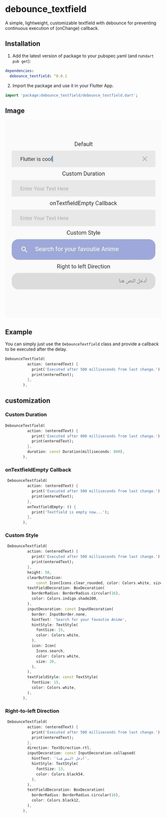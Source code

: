 <!--
This README describes the package. If you publish this package to pub.dev,
this README's contents appear on the landing page for your package.

For information about how to write a good package README, see the guide for
[writing package pages](https://dart.dev/guides/libraries/writing-package-pages).

For general information about developing packages, see the Dart guide for
[creating packages](https://dart.dev/guides/libraries/create-library-packages)
and the Flutter guide for
[developing packages and plugins](https://flutter.dev/developing-packages).
-->

# debounce_textfield

A simple, lightweight, customizable textfield with debounce for preventing continuous execution of (onChange) callback.

## Installation

1. Add the latest version of package to your pubspec.yaml (and run`dart pub get`):

```yaml
dependencies:
  debounce_textfield: ^0.0.1
```

2. Import the package and use it in your Flutter App.

```dart
import 'package:debounce_textfield/debounce_textfield.dart';
```

## Image

![alt text](screenshot.jpg)

## Example

You can simply just use the `DebounceTextfield` class and provide a callback to be executed after the delay.

```dart
DebounceTextfield(
          action: (enteredText) {
            print('Executed after 500 milliseconds from last change.');
            print(enteredText);
          },
        ),
```

## customization

### Custom Duration

```dart
DebounceTextfield(
          action: (enteredText) {
            print('Executed after 800 milliseconds from last change.');
            print(enteredText);
          },
          duration: const Duration(milliseconds: 800),
        ),
```

### onTextfieldEmpty Callback

```dart
 DebounceTextfield(
          action: (enteredText) {
            print('Executed after 500 milliseconds from last change.');
            print(enteredText);
          },
          onTextfieldEmpty: () {
            print('Textfield is empty now...');
          },
        ),
```

### Custom Style

```dart
 DebounceTextfield(
          action: (enteredText) {
            print('Executed after 500 milliseconds from last change.');
            print(enteredText);
          },
          height: 50,
          clearButtonIcon:
              const Icon(Icons.clear_rounded, color: Colors.white, size: 20),
          textFieldDecoration: BoxDecoration(
            borderRadius: BorderRadius.circular(16),
            color: Colors.indigo.shade200,
          ),
          inputDecoration: const InputDecoration(
            border: InputBorder.none,
            hintText: 'Search for your favoutie Anime',
            hintStyle: TextStyle(
              fontSize: 15,
              color: Colors.white,
            ),
            icon: Icon(
              Icons.search,
              color: Colors.white,
              size: 20,
            ),
          ),
          textFieldStyle: const TextStyle(
            fontSize: 15,
            color: Colors.white,
          ),
        ),
```

### Right-to-left Direction

```dart
 DebounceTextfield(
          action: (enteredText) {
            print('Executed after 500 milliseconds from last change.');
            print(enteredText);
          },
          direction: TextDirection.rtl,
          inputDecoration: const InputDecoration.collapsed(
            hintText: 'أدخل النص هنا',
            hintStyle: TextStyle(
              fontSize: 13,
              color: Colors.black54,
            ),
          ),
          textFieldDecoration: BoxDecoration(
            borderRadius: BorderRadius.circular(16),
            color: Colors.black12,
          ),
        ),
```
